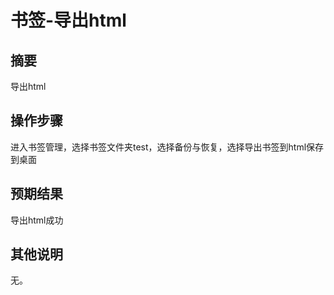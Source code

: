 # 书签-导出html

## 摘要

导出html

## 操作步骤

进入书签管理，选择书签文件夹test，选择备份与恢复，选择导出书签到html保存到桌面

## 预期结果

导出html成功

## 其他说明

无。
